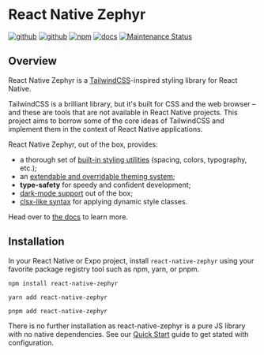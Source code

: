 # React Native Zephyr

[![github][github-static-analysis-image]][github-url]
[![github][github-unit-test-image]][github-url]
[![npm][npm-image]][npm-url]
[![docs][docs-image]][docs-url]
[![Maintenance Status][maintenance-image]](#maintenance-status)

## Overview

React Native Zephyr is a [TailwindCSS](https://tailwindcss.com)-inspired styling library for React Native.

TailwindCSS is a brilliant library, but it's built for CSS and the web browser – and these are tools that are not available in React Native projects. This project aims to borrow some of the core ideas of TailwindCSS and implement them in the context of React Native applications.

React Native Zephyr, out of the box, provides:

- a thorough set of [built-in styling utilities](./docs/default-classes.md) (spacing, colors, typography, etc.);
- an [extendable and overridable theming system](./docs/extending-the-theme.md);
- **type-safety** for speedy and confident development;
- [dark-mode support](./docs/dark-mode.mdx) out of the box;
- [clsx-like syntax](./docs/dynamic-classname-list.md) for applying dynamic style classes.

Head over to [the docs](https://formidable.com/open-source/react-native-zephyr/) to learn more.

## Installation

In your React Native or Expo project, install `react-native-zephyr` using your favorite package registry tool such as npm, yarn, or pnpm.

```shell
npm install react-native-zephyr
```

```shell
yarn add react-native-zephyr
```

```shell
pnpm add react-native-zephyr
```

There is no further installation as react-native-zephyr is a pure JS library with no native dependencies. See our [Quick Start](https://formidable.com/open-source/react-native-zephyr/quick-start#step-2-wrap-your-app-in-a-styleprovider) guide to get stated with configuration.

[github-unit-test-image]: https://github.com/FormidableLabs/react-native-zephyr/workflows/Unit%20Test/badge.svg
[github-static-analysis-image]: https://github.com/FormidableLabs/react-native-zephyr/workflows/Static%20Analysis/badge.svg
[github-url]: https://github.com/FormidableLabs/react-native-zephyr/actions
[npm-image]: https://img.shields.io/npm/v/react-native-zephyr
[npm-url]: https://www.npmjs.com/package/react-native-zephyr
[docs-image]: https://img.shields.io/badge/docs-visit%20site-blue
[docs-url]: https://formidable.com/open-source/react-native-zephyr/
[maintenance-image]: https://img.shields.io/badge/maintenance-active-green.svg?color=brightgreen&style=flat
